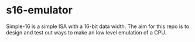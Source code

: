 # s16-emulator

Simple-16 is a simple ISA with a 16-bit data width. The aim for this repo is to design and test out ways to make an low level emulation of a CPU.
